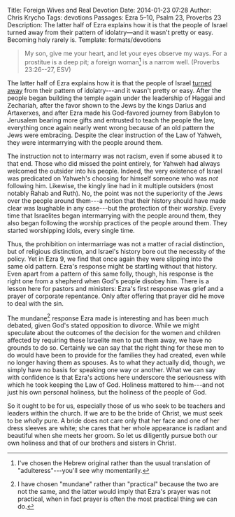 Title: Foreign Wives and Real Devotion
Date: 2014-01-23 07:28
Author: Chris Krycho
Tags: devotions
Passages: Ezra 5–10, Psalm 23, Proverbs 23
Description: The latter half of Ezra explains how it is that the people of Israel turned away from their pattern of idolatry—and it wasn't pretty or easy. Becoming holy rarely is.
Template: formats/devotions

> My son, give me your heart,
> and let your eyes observe my ways.
> For a prostitue is a deep pit;
> a foreign woman[^fw] is a narrow well. (Proverbs 23:26--27, ESV)

The latter half of Ezra explains how it is that the people of Israel [turned away](/2014/justice-mercy-same-stroke/) from their pattern of idolatry---and it wasn't pretty or easy. After the people began building the temple again under the leadership of Haggai and Zechariah, after the favor shown to the Jews by the kings Darius and Artaxerxes, and after Ezra made his God-favored journey from Babylon to Jerusalem bearing more gifts and entrusted to teach the people the law, everything once again nearly went wrong because of an old pattern the Jews were embracing. Despite the clear instruction of the Law of Yahweh, they were intermarrying with the people around them.

The instruction not to intermarry was not racism, even if some abused it to that end. Those who did missed the point entirely, for Yahweh had always welcomed the outsider into his people. Indeed, the very existence of Israel was predicated on Yahweh's choosing for himself someone who was *not* following him. Likewise, the kingly line had in it multiple outsiders (most notably Rahab and Ruth). No, the point was not the superiority of the Jews over the people around them---a notion that their history should have made clear was laughable in any case---but the protection of their *worship*. Every time that Israelites began intermarrying with the people around them, they also began following the worship practices of the people around them. They started worshipping idols, every single time.

Thus, the prohibition on intermarriage was not a matter of racial distinction, but of religious distinction, and Israel's history bore out the necessity of the policy. Yet in Ezra 9, we find that once again they were slipping into the same old pattern. Ezra's response might be startling without that history. Even apart from a pattern of this same folly, though, his response is the right one from a shepherd when God's people disobey him. There is a lesson here for pastors and ministers: Ezra's first response was grief and a prayer of corporate repentance. Only after offering that prayer did he move to deal with the sin.

The mundane[^mundane] response Ezra made is interesting and has been much debated, given God's stated opposition to divorce. While we might speculate about the outcomes of the decision for the women and children affected by requiring these Israelite men to put them away, we have no grounds to do so. Certainly we can say that the right thing for these men to do would have been to provide for the families they had created, even while no longer having them as spouses. As to what they actually did, though, we simply have no basis for speaking one way or another. What we can say with confidence is that Ezra's actions here underscore the seriousness with which he took keeping the Law of God. Holiness mattered to him---and not just his own personal holiness, but the holiness of the people of God.

So it ought to be for us, especially those of us who seek to be teachers and leaders within the church. If we are to be the bride of Christ, we must seek to be *wholly* pure. A bride does not care only that her face and one of her dress sleeves are white; she cares that her whole appearance is radiant and beautiful when she meets her groom. So let us diligently pursue both our own holiness and that of our brothers and sisters in Christ.

[^fw]: I've chosen the Hebrew original rather than the usual translation of "adulteress"---you'll see why momentarily.

[^mundane]: I have chosen "mundane" rather than "practical" because the two are not the same, and the latter would imply that Ezra's prayer was not practical, when in fact prayer is often the most practical thing we can do.
